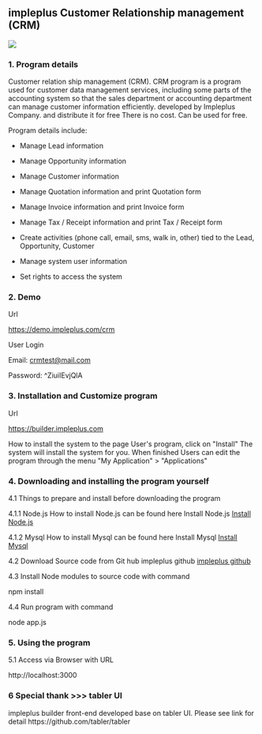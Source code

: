 <h2>impleplus Customer Relationship management (CRM)</h2>

<img src="https://impleplus.com/static/builder/crm.png">

<h3>1. Program details</h3>

 Customer relation ship management (CRM). CRM program is a program used for customer data management services, including some parts of the accounting system so that the sales department or accounting department can manage customer information efficiently. developed by Impleplus Company. and distribute it for free There is no cost. Can be used for free.

Program details include:

- Manage Lead information

- Manage Opportunity information

- Manage Customer information

- Manage Quotation information and print Quotation form

- Manage Invoice information and print Invoice form

- Manage Tax / Receipt information and print Tax / Receipt form

- Create activities (phone call, email, sms, walk in, other) tied to the Lead, Opportunity, Customer

- Manage system user information

- Set rights to access the system


<h3>2. Demo</h3>

Url

https://demo.impleplus.com/crm

User Login

Email: crmtest@mail.com

Password: ^ZiuiIEvjQlA

<h3>3. Installation and Customize program</h3>

Url

https://builder.impleplus.com

How to install the system to the page User's program, click on "Install" The system will install the system for you. When finished Users can edit the program through the menu "My Application" > "Applications"

<h3>4. Downloading and installing the program yourself</h3>

4.1 Things to prepare and install before downloading the program

4.1.1 Node.js How to install Node.js can be found here Install Node.js <a href="https://nodejs.org/en/learn/getting-started/how-to-install-nodejs" target="_blank">Install Node.js</a>

4.1.2 Mysql How to install Mysql can be found here Install Mysql  <a href="https://dev.mysql.com/doc/mysql-installation-excerpt/5.7/en/preface.html" target="_blank">Install Mysql</a>

4.2 Download Source code from Git hub impleplus github <a href="https://github.com/impleplus" target="_blank">impleplus github</a>

4.3 Install Node modules to source code with command

npm install

4.4 Run program with command

node app.js

<h3>5. Using the program</h3>

5.1 Access via Browser with URL

http://localhost:3000

<h3>6 Special thank >>> tabler UI</h3>
impleplus builder front-end developed base on tabler UI. Please see link for detail 
https://github.com/tabler/tabler
